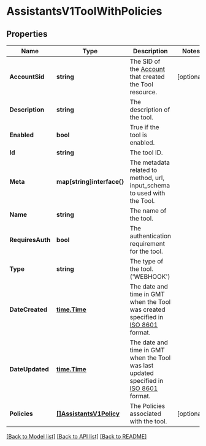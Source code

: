 # AssistantsV1ToolWithPolicies

## Properties

Name | Type | Description | Notes
------------ | ------------- | ------------- | -------------
**AccountSid** | **string** | The SID of the [Account](https://www.twilio.com/docs/iam/api/account) that created the Tool resource. |[optional] 
**Description** | **string** | The description of the tool. |
**Enabled** | **bool** | True if the tool is enabled. |
**Id** | **string** | The tool ID. |
**Meta** | **map[string]interface{}** | The metadata related to method, url, input_schema to used with the Tool. |
**Name** | **string** | The name of the tool. |
**RequiresAuth** | **bool** | The authentication requirement for the tool. |
**Type** | **string** | The type of the tool. ('WEBHOOK') |
**DateCreated** | [**time.Time**](time.Time.md) | The date and time in GMT when the Tool was created specified in [ISO 8601](https://en.wikipedia.org/wiki/ISO_8601) format. |
**DateUpdated** | [**time.Time**](time.Time.md) | The date and time in GMT when the Tool was last updated specified in [ISO 8601](https://en.wikipedia.org/wiki/ISO_8601) format. |
**Policies** | [**[]AssistantsV1Policy**](AssistantsV1Policy.md) | The Policies associated with the tool. |[optional] 

[[Back to Model list]](../README.md#documentation-for-models) [[Back to API list]](../README.md#documentation-for-api-endpoints) [[Back to README]](../README.md)


